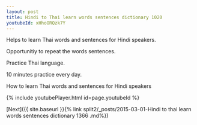 ```yaml
---
layout: post
title: Hindi to Thai learn words sentences dictionary 1020 
youtubeId: xHhoORQzk7Y
---
```

 
 
Helps to learn Thai words and sentences for Hindi speakers.

Opportunitiy to repeat the words sentences. 

Practice Thai language. 
 
10 minutes practice every day. 
 
How to learn Thai words and sentences for Hindi speakers 
 
{% include youtubePlayer.html id=page.youtubeId %}
 
 
[Next]({{ site.baseurl }}{% link  split2/_posts/2015-03-01-Hindi to thai learn words sentences dictionary 1366 .md%})
 
